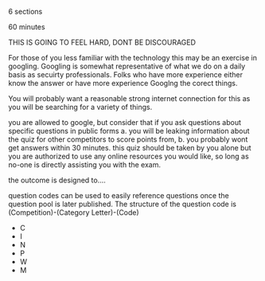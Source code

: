 6 sections

60 minutes


THIS IS GOING TO FEEL HARD, DONT BE DISCOURAGED

For those of you less familiar with the technology this may be an exercise in googling. Googling is somewhat representative of what we do on a daily basis as secuirty professionals. Folks who have more experience either know the answer or have more experience Googlng the corect things.


You will probably want a reasonable strong internet connection for this as you will be searching for a variety of things.


you are allowed to google, but consider that if you ask questions about specific questions in public forms a. you will be leaking information about the quiz for other competitors to score points from, b. you probably wont get answers within 30 minutes. this quiz should be taken by you alone but you are authorized to use any online resources you would like, so long as no-one is directly assisting you with the exam.

the outcome is designed to....


question codes can be used to easily reference questions once the question pool is later published. The structure of the question code is (Competition)-(Category Letter)-(Code)
- C
- I
- N
- P
- W
- M